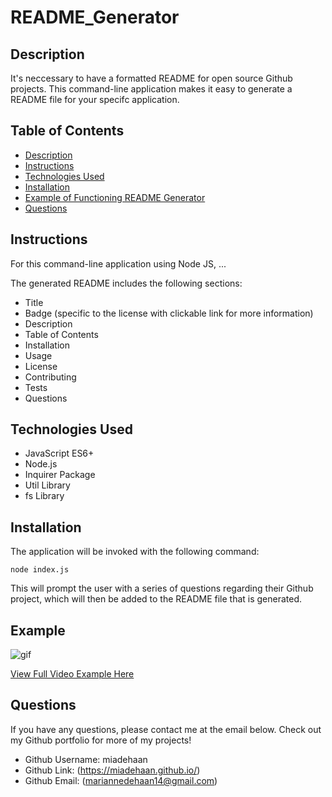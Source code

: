 # README_Generator

## Description

It's neccessary to have a formatted README for open source Github projects. This command-line application makes it easy to generate a README file for your specifc application. 

## Table of Contents
- [Description](#Description)
- [Instructions](#Instructions)
- [Technologies Used](#TechnologiesUsed)
- [Installation](#Installation)
- [Example of Functioning README Generator](#Example)
- [Questions](#Questions)

## Instructions

For this command-line application using Node JS, ... 

The generated README includes the following sections: 

  * Title
  * Badge (specific to the license with clickable link for more information)
  * Description
  * Table of Contents
  * Installation
  * Usage
  * License
  * Contributing
  * Tests
  * Questions 

## Technologies Used

- JavaScript ES6+
- Node.js
- Inquirer Package
- Util Library
- fs Library

## Installation

 The application will be invoked with the following command:

```
node index.js
```

This will prompt the user with a series of questions regarding their Github project, which will then be added to the README file that is generated.  


## Example

![gif](./Assets/example_application.gif)

[View Full Video Example Here](https://drive.google.com/file/d/1AkyPkBjKF9lSmM3LzbDlVsOYEHQkhxbB/view)


## Questions
If you have any questions, please contact me at the email below. Check out my Github portfolio for more of my projects!

- Github Username: miadehaan
- Github Link: (https://miadehaan.github.io/)
- Github Email: (mariannedehaan14@gmail.com)
